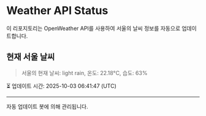 
# Weather API Status

이 리포지토리는 OpenWeather API를 사용하여 서울의 날씨 정보를 자동으로 업데이트합니다.

## 현재 서울 날씨
> 서울의 현재 날씨: light rain, 온도: 22.18°C, 습도: 63%

⏳ 업데이트 시간: 2025-10-03 06:41:47 (UTC)

---
자동 업데이트 봇에 의해 관리됩니다.
